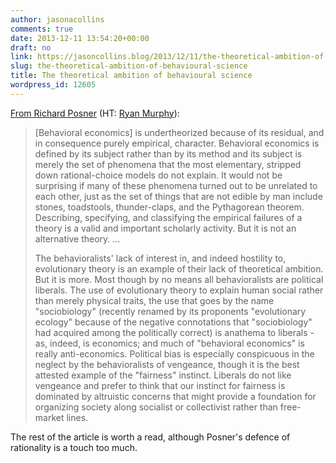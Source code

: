 ```yaml
---
author: jasonacollins
comments: true
date: 2013-12-11 13:54:20+00:00
draft: no
link: https://jasoncollins.blog/2013/12/11/the-theoretical-ambition-of-behavioural-science/
slug: the-theoretical-ambition-of-behavioural-science
title: The theoretical ambition of behavioural science
wordpress_id: 12605
---
```


[From Richard Posner](https://www.aier.org/sites/default/files/publications/EEB200208_0.pdf) (HT: [Ryan Murphy](http://increasingmu.wordpress.com/)):


<blockquote>[Behavioral economics] is undertheorized because of its residual, and in consequence purely empirical, character. Behavioral economics is defined by its subject rather than by its method and its subject is merely the set of phenomena that the most elementary, stripped down rational-choice models do not explain. It would not be surprising if many of these phenomena turned out to be unrelated to each other, just as the set of things that are not edible by man include stones, toadstools, thunder-claps, and the Pythagorean theorem. Describing, specifying, and classifying the empirical failures of a theory is a valid and important scholarly activity. But it is not an alternative theory. ...

The behavioralists' lack of interest in, and indeed hostility to, evolutionary theory is an example of their lack of theoretical ambition. But it is more. Most though by no means all behavioralists are political liberals. The use of evolutionary theory to explain human social rather than merely physical traits, the use that goes by the name "sociobiology" (recently renamed by its proponents "evolutionary ecology" because of the negative connotations that "sociobiology" had acquired among the politically correct) is anathema to liberals - as, indeed, is economics; and much of "behavioral economics" is really anti-economics. Political bias is especially conspicuous in the neglect by the behavioralists of vengeance, though it is the best attested example of the "fairness" instinct. Liberals do not like vengeance and prefer to think that our instinct for fairness is dominated by altruistic concerns that might provide a foundation for organizing society along socialist or collectivist rather than free-market lines.</blockquote>


The rest of the article is worth a read, although Posner's defence of rationality is a touch too much.
